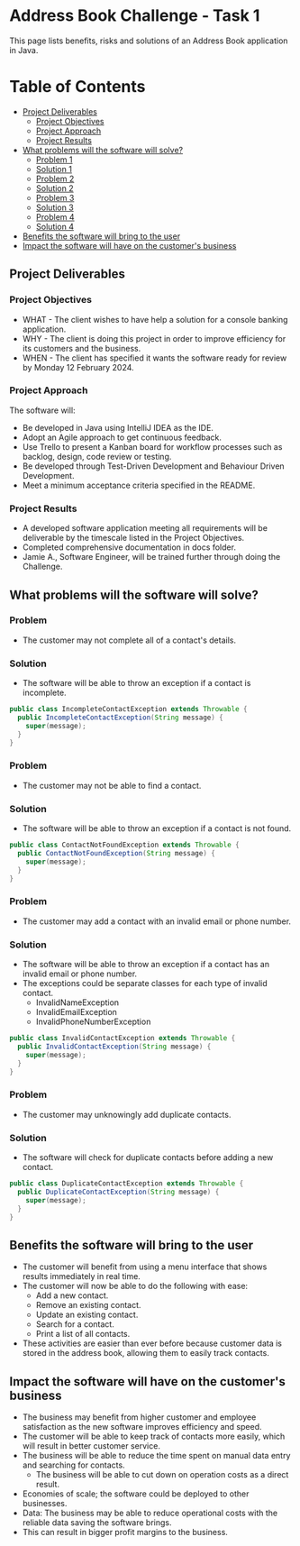 # Address Book Challenge - Task 1

This page lists benefits, risks and solutions of an Address Book application in Java.


Table of Contents
=================
* [Project Deliverables](#project-deliverables)
  * [Project Objectives](#project-objectives)
  * [Project Approach](#project-approach)
  * [Project Results](#project-results)
* [What problems will the software will solve?](#what-problems-will-the-software-will-solve)
  * [Problem 1](#problem)
  * [Solution 1](#solution)
  * [Problem 2](#problem-1)
  * [Solution 2](#solution-1)
  * [Problem 3](#problem-2)
  * [Solution 3](#solution-2)
  * [Problem 4](#problem-3)
  * [Solution 4](#solution-3)
* [Benefits the software will bring to the user](#benefits-the-software-will-bring-to-the-user)
* [Impact the software will have on the customer's business](#impact-the-software-will-have-on-the-customers-business)


## Project Deliverables
### Project Objectives
* WHAT - The client wishes to have help a solution for a console banking application.
* WHY - The client is doing this project in order to improve efficiency for its customers and the business.
* WHEN - The client has specified it wants the software ready for review by Monday 12 February 2024.

### Project Approach
The software will:
* Be developed in Java using IntelliJ IDEA as the IDE.
* Adopt an Agile approach to get continuous feedback.
* Use Trello to present a Kanban board for workflow processes such as backlog, design, code review or testing.
* Be developed through Test-Driven Development and Behaviour Driven Development.
* Meet a minimum acceptance criteria specified in the README.

### Project Results
* A developed software application meeting all requirements will be deliverable by the timescale listed in the Project Objectives.
* Completed comprehensive documentation in docs folder.
* Jamie A., Software Engineer, will be trained further through doing the Challenge.

## What problems will the software will solve?
### Problem
* The customer may not complete all of a contact's details.

### Solution
* The software will be able to throw an exception if a contact is incomplete.
```Java
public class IncompleteContactException extends Throwable {
  public IncompleteContactException(String message) {
    super(message);
  }
}
``` 
### Problem
* The customer may not be able to find a contact.

### Solution
* The software will be able to throw an exception if a contact is not found.
```Java
public class ContactNotFoundException extends Throwable {
  public ContactNotFoundException(String message) {
    super(message);
  }
}
```
### Problem
* The customer may add a contact with an invalid email or phone number.

### Solution
* The software will be able to throw an exception if a contact has an invalid email or phone number.
* The exceptions could be separate classes for each type of invalid contact.
  * InvalidNameException
  * InvalidEmailException
  * InvalidPhoneNumberException
```Java
public class InvalidContactException extends Throwable {
  public InvalidContactException(String message) {
    super(message);
  }
}
```

### Problem
* The customer may unknowingly add duplicate contacts.

### Solution
* The software will check for duplicate contacts before adding a new contact.
```Java
public class DuplicateContactException extends Throwable {
  public DuplicateContactException(String message) {
    super(message);
  }
}
```

## Benefits the software will bring to the user
* The customer will benefit from using a menu interface that shows results immediately in real time.
* The customer will now be able to do the following with ease:
  * Add a new contact.
  * Remove an existing contact.
  * Update an existing contact.
  * Search for a contact.
  * Print a list of all contacts.
* These activities are easier than ever before because customer data is stored in the address book, allowing them to easily track contacts.

## Impact the software will have on the customer's business
* The business may benefit from higher customer and employee satisfaction as the new software improves efficiency and speed.
* The customer will be able to keep track of contacts more easily, which will result in better customer service.
* The business will be able to reduce the time spent on manual data entry and searching for contacts.
  * The business will be able to cut down on operation costs as a direct result.
* Economies of scale; the software could be deployed to other businesses.
* Data: The business may be able to reduce operational costs with the reliable data saving the software brings.
* This can result in bigger profit margins to the business.




